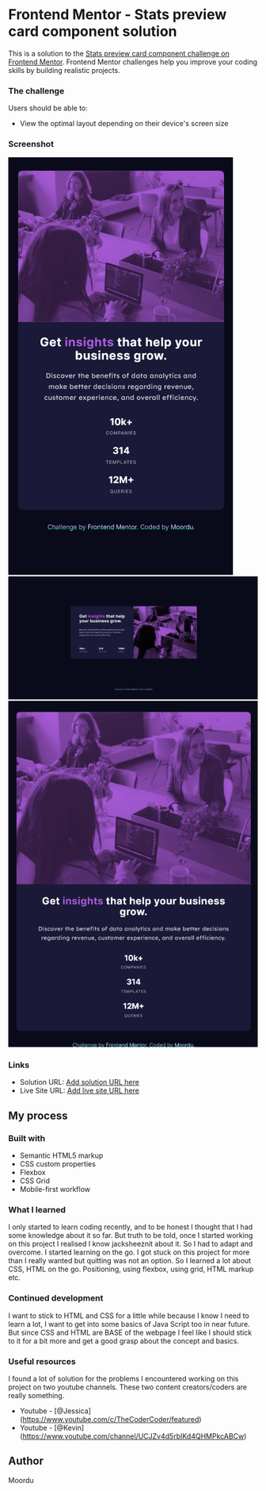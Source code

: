 # Frontend Mentor - Stats preview card component solution

This is a solution to the [Stats preview card component challenge on Frontend Mentor](https://www.frontendmentor.io/challenges/stats-preview-card-component-8JqbgoU62). Frontend Mentor challenges help you improve your coding skills by building realistic projects. 


### The challenge

Users should be able to:

- View the optimal layout depending on their device's screen size

### Screenshot

![Screenshot](./screenshot/screen1.png)
![Screenshot](./screenshot/screen2.png)
![Screenshot](./screenshot/screen3.png)

### Links

- Solution URL: [Add solution URL here](https://github.com/moordu/moordu.github.io)
- Live Site URL: [Add live site URL here](https://moordu.github.io)

## My process

### Built with

- Semantic HTML5 markup
- CSS custom properties
- Flexbox
- CSS Grid
- Mobile-first workflow

### What I learned

I only started to learn coding recently, and to be honest I thought that I had some knowledge about it so far. But truth to be told, once I started working on this project I realised I know jacksheeznit about it. So I had to adapt and overcome. I started learning on the go. I got stuck on this project for more than I really wanted but quitting was not an option. So I learned a lot about CSS, HTML on the go. Positioning, using flexbox, using grid, HTML markup etc.

### Continued development

I want to stick to HTML and CSS for a little while because I know I need to learn a lot, I want to get into some basics of Java Script too in near future. But since CSS and HTML are BASE of the webpage I feel like I should stick to it for a bit more and get a good grasp about the concept and basics.

### Useful resources

I found a lot of solution for the problems I encountered working on this project on two youtube channels. These two content creators/coders are really something. 

- Youtube - [@Jessica] (https://www.youtube.com/c/TheCoderCoder/featured)
- Youtube - [@Kevin] (https://www.youtube.com/channel/UCJZv4d5rbIKd4QHMPkcABCw)

## Author
 
 Moordu
